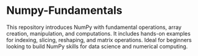 # Numpy-Fundamentals
This repository introduces NumPy with fundamental operations, array creation, manipulation, and computations. It includes hands-on examples for indexing, slicing, reshaping, and matrix operations. Ideal for beginners looking to build NumPy skills for data science and numerical computing.
